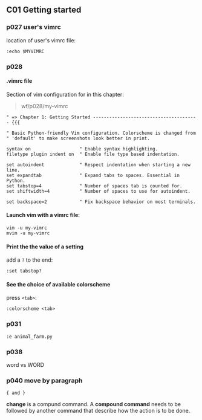 ## C01 Getting started

### p027 user's vimrc 

location of user's vimrc file:

```
:echo $MYVIMRC
```



### p028 

#### .vimrc file

Section of vim configuration for in this chapter:

> wf/p028/my-vimrc

```
" => Chapter 1: Getting Started --------------------------------------- {{{

" Basic Python-friendly Vim configuration. Colorscheme is changed from
" 'default' to make screenshots look better in print.

syntax on                  " Enable syntax highlighting.
filetype plugin indent on  " Enable file type based indentation.

set autoindent             " Respect indentation when starting a new line.
set expandtab              " Expand tabs to spaces. Essential in Python.
set tabstop=4              " Number of spaces tab is counted for.
set shiftwidth=4           " Number of spaces to use for autoindent.

set backspace=2            " Fix backspace behavior on most terminals.
```



#### Launch vim with a vimrc file: 

```
vim -u my-vimrc
mvim -u my-vimrc
```



#### Print the the value of a setting 

add a `?` to the end:

```
:set tabstop?
```



#### See the choice of available colorscheme 

press `<tab>`:

```
:colorscheme <tab>
```



### p031

```
:e animal_farm.py
```



### p038

word vs WORD



### p040 move by paragraph

```
{ and } 
```



**change** is a compund command. A **compound command** needs to be followed by another command that describe how the action is to be done.
